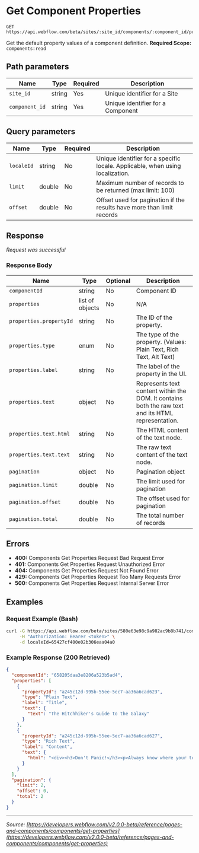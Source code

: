 # Get Component Properties

```
GET https://api.webflow.com/beta/sites/:site_id/components/:component_id/properties
```

Get the default property values of a component definition.
**Required Scope:** `components:read`


## Path parameters

| Name | Type | Required | Description |
|---|---|---|---|
| `site_id` | string | Yes | Unique identifier for a Site |
| `component_id` | string | Yes | Unique identifier for a Component |




## Query parameters

| Name | Type | Required | Description |
|---|---|---|---|
| `localeId` | string | No | Unique identifier for a specific locale. Applicable, when using localization. |
| `limit` | double | No | Maximum number of records to be returned (max limit: 100) |
| `offset` | double | No | Offset used for pagination if the results have more than limit records |




## Response

_Request was successful_

### Response Body

| Name | Type | Optional | Description |
|---|---|---|---|
| `componentId` | string | No | Component ID |
| `properties` | list of objects | No | N/A |
| `properties.propertyId` | string | No | The ID of the property. |
| `properties.type` | enum | No | The type of the property. (Values: Plain Text, Rich Text, Alt Text) |
| `properties.label` | string | No | The label of the property in the UI. |
| `properties.text` | object | No | Represents text content within the DOM. It contains both the raw text and its HTML representation. |
| `properties.text.html` | string | No | The HTML content of the text node. |
| `properties.text.text` | string | No | The raw text content of the text node. |
| `pagination` | object | No | Pagination object |
| `pagination.limit` | double | No | The limit used for pagination |
| `pagination.offset` | double | No | The offset used for pagination |
| `pagination.total` | double | No | The total number of records |




## Errors

* **400:** Components Get Properties Request Bad Request Error
* **401:** Components Get Properties Request Unauthorized Error
* **404:** Components Get Properties Request Not Found Error
* **429:** Components Get Properties Request Too Many Requests Error
* **500:** Components Get Properties Request Internal Server Error




## Examples

### Request Example (Bash)

```bash
curl -G https://api.webflow.com/beta/sites/580e63e98c9a982ac9b8b741/components/8505ba55-ef72-629e-f85c-33e4b703d48b/properties \
     -H "Authorization: Bearer <token>" \
     -d localeId=65427cf400e02b306eaa04a0
```

### Example Response (200 Retrieved)

```json
{
  "componentId": "658205daa3e8206a523b5ad4",
  "properties": [
    {
      "propertyId": "a245c12d-995b-55ee-5ec7-aa36a6cad623",
      "type": "Plain Text",
      "label": "Title",
      "text": {
        "text": "The Hitchhiker's Guide to the Galaxy"
      }
    },
    {
      "propertyId": "a245c12d-995b-55ee-5ec7-aa36a6cad627",
      "type": "Rich Text",
      "label": "Content",
      "text": {
        "html": "<div><h3>Don't Panic!</h3><p>Always know where your towel is.</p></div>"
      }
    }
  ],
  "pagination": {
    "limit": 2,
    "offset": 0,
    "total": 2
  }
}
```


---
*Source: [https://developers.webflow.com/v2.0.0-beta/reference/pages-and-components/components/get-properties](https://developers.webflow.com/v2.0.0-beta/reference/pages-and-components/components/get-properties)*